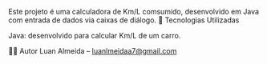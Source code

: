 Este projeto é uma calculadora de Km/L comsumido, desenvolvido em Java com entrada de dados via caixas de diálogo.
🚀 Tecnologias Utilizadas

Java: desenvolvido para calcular Km/L de um carro.

👨‍💻 Autor Luan Almeida – luanlmeidaa7@gmail.com
